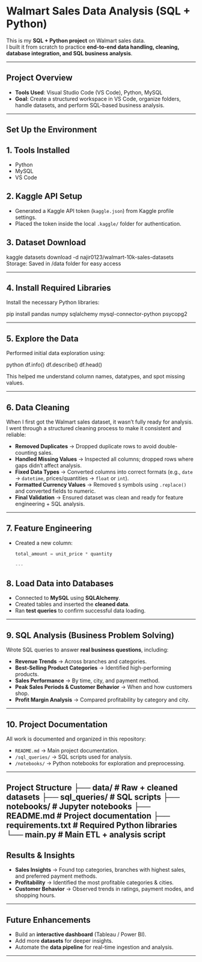 # Walmart Sales Data Analysis (SQL + Python)

This is my **SQL + Python project** on Walmart sales data.  
I built it from scratch to practice **end-to-end data handling, cleaning, database integration, and SQL business analysis**.

---

## Project Overview
- **Tools Used**: Visual Studio Code (VS Code), Python, MySQL  
- **Goal**: Create a structured workspace in VS Code, organize folders, handle datasets, and perform SQL-based business analysis.  

---

## Set Up the Environment
## 1. Tools Installed 
   - Python  
   - MySQL  
   - VS Code  

## 2. Kaggle API Setup  
   - Generated a Kaggle API token (`kaggle.json`) from Kaggle profile settings.  
   - Placed the token inside the local `.kaggle/` folder for authentication.  

## 3. Dataset Download

kaggle datasets download -d najir0123/walmart-10k-sales-datasets
Storage: Saved in /data folder for easy access


---

## 4. Install Required Libraries
Install the necessary Python libraries:


pip install pandas numpy sqlalchemy mysql-connector-python psycopg2


---
## 5. Explore the Data
Performed initial data exploration using:

python
df.info()
df.describe()
df.head()

 This helped me understand column names, datatypes, and spot missing values.

---

## 6. Data Cleaning
When I first got the Walmart sales dataset, it wasn’t fully ready for analysis.  
I went through a structured cleaning process to make it consistent and reliable:

- **Removed Duplicates** → Dropped duplicate rows to avoid double-counting sales.  
- **Handled Missing Values** → Inspected all columns; dropped rows where gaps didn’t affect analysis.  
- **Fixed Data Types** → Converted columns into correct formats (e.g., `date` → `datetime`, prices/quantities → `float` or `int`).  
- **Formatted Currency Values** → Removed `$` symbols using `.replace()` and converted fields to numeric.  
- **Final Validation** → Ensured dataset was clean and ready for feature engineering + SQL analysis.  

---

## 7. Feature Engineering
- Created a new column:  
  ```python
  total_amount = unit_price * quantity

  ---

## 8. Load Data into Databases
- Connected to **MySQL** using **SQLAlchemy**.  
- Created tables and inserted the **cleaned data**.  
- Ran **test queries** to confirm successful data loading.  

---

## 9. SQL Analysis (Business Problem Solving)
Wrote SQL queries to answer **real business questions**, including:

- **Revenue Trends** → Across branches and categories.  
- **Best-Selling Product Categories** → Identified high-performing products.  
- **Sales Performance** → By time, city, and payment method.  
- **Peak Sales Periods & Customer Behavior** → When and how customers shop.  
- **Profit Margin Analysis** → Compared profitability by category and city.  

---

## 10. Project Documentation
All work is documented and organized in this repository:

- `README.md` → Main project documentation.  
- `/sql_queries/` → SQL scripts used for analysis.  
- `/notebooks/` → Python notebooks for exploration and preprocessing.  

---

Project Structure
├── data/            # Raw + cleaned datasets
├── sql_queries/     # SQL scripts
├── notebooks/       # Jupyter notebooks
├── README.md        # Project documentation
├── requirements.txt # Required Python libraries
└── main.py          # Main ETL + analysis script
---

## Results & Insights
- **Sales Insights** → Found top categories, branches with highest sales, and preferred payment methods.  
- **Profitability** → Identified the most profitable categories & cities.  
- **Customer Behavior** → Observed trends in ratings, payment modes, and shopping hours.  

---

## Future Enhancements
- Build an **interactive dashboard** (Tableau / Power BI).  
- Add more **datasets** for deeper insights.  
- Automate the **data pipeline** for real-time ingestion and analysis.  

---

